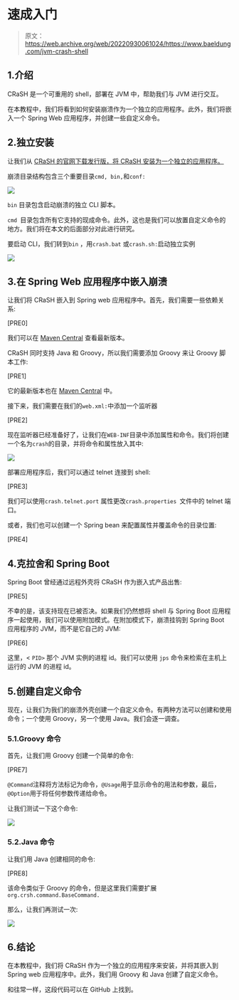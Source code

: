 # 速成入门

> 原文：<https://web.archive.org/web/20220930061024/https://www.baeldung.com/jvm-crash-shell>

## 1.介绍

CRaSH 是一个可重用的 shell，部署在 JVM 中，帮助我们与 JVM 进行交互。

在本教程中，我们将看到如何安装崩溃作为一个独立的应用程序。此外，我们将嵌入一个 Spring Web 应用程序，并创建一些自定义命令。

## 2.独立安装

让我们从 [CRaSH 的官网下载发行版，将 CRaSH 安装为一个独立的应用程序。](https://web.archive.org/web/20220629004727/https://www.crashub.org/)

崩溃目录结构包含三个重要目录`cmd, bin,`和`conf:`

[![](img/6a65e9d36b3709ebff632d15f525752b.png)](/web/20220629004727/https://www.baeldung.com/wp-content/uploads/2020/02/Screenshot-2020-02-19-at-22.45.54.png)

`bin` 目录包含启动崩溃的独立 CLI 脚本。

`cmd `目录包含所有它支持的现成命令。此外，这也是我们可以放置自定义命令的地方。我们将在本文的后面部分对此进行研究。

要启动 CLI，我们转到`bin` ，用`crash.bat` 或`crash.sh:`启动独立实例

[![](img/6745a6ffe794bf7b60321b94bb4fed0c.png)](/web/20220629004727/https://www.baeldung.com/wp-content/uploads/2020/02/Screenshot-2020-02-19-at-22.46.30.png)

## 3.在 Spring Web 应用程序中嵌入崩溃

让我们将 CRaSH 嵌入到 Spring web 应用程序中。首先，我们需要一些依赖关系:

[PRE0]

我们可以在 [Maven Central](https://web.archive.org/web/20220629004727/https://search.maven.org/search?q=g:org.crashub) 查看最新版本。

CRaSH 同时支持 Java 和 Groovy，所以我们需要添加 Groovy 来让 Groovy 脚本工作:

[PRE1]

它的最新版本也在 [Maven Central](https://web.archive.org/web/20220629004727/https://search.maven.org/search?q=g:org.codehaus.groovy%20a:groovy) 中。

接下来，我们需要在我们的`web.xml:`中添加一个监听器

[PRE2]

现在监听器已经准备好了，让我们在`WEB-INF`目录中添加属性和命令。我们将创建一个名为`crash`的目录，并将命令和属性放入其中:

[![](img/85202130bdf1cb1e612d8cf5ff7c1eeb.png)](/web/20220629004727/https://www.baeldung.com/wp-content/uploads/2020/02/Screenshot-2020-02-19-at-22.47.01.png)

部署应用程序后，我们可以通过 telnet 连接到 shell:

[PRE3]

我们可以使用`crash.telnet.port` 属性更改`crash.properties `文件中的 telnet 端口。

或者，我们也可以创建一个 Spring bean 来配置属性并覆盖命令的目录位置:

[PRE4]

## 4.克拉舍和 Spring Boot

Spring Boot 曾经通过远程外壳将 CRaSH 作为嵌入式产品出售:

[PRE5]

不幸的是，该支持现在已被否决。如果我们仍然想将 shell 与 Spring Boot 应用程序一起使用，我们可以使用附加模式。在附加模式下，崩溃挂钩到 Spring Boot 应用程序的 JVM，而不是它自己的 JVM:

[PRE6]

这里，< `PID>` 那个 JVM 实例的进程 id。我们可以使用 `jps` 命令来检索在主机上运行的 JVM 的进程 id。

## 5.创建自定义命令

现在，让我们为我们的崩溃外壳创建一个自定义命令。有两种方法可以创建和使用命令；一个使用 Groovy，另一个使用 Java。我们会逐一调查。

### 5.1.Groovy 命令

首先，让我们用 Groovy 创建一个简单的命令:

[PRE7]

`@Command`注释将方法标记为命令，`@Usage`用于显示命令的用法和参数，最后，`@Option`用于将任何参数传递给命令。

让我们测试一下这个命令:

[![](img/4e59346be0b52c561fc1d9cd8297f832.png)](/web/20220629004727/https://www.baeldung.com/wp-content/uploads/2020/02/Screenshot-2020-02-19-at-22.49.27.png)

### 5.2.Java 命令

让我们用 Java 创建相同的命令:

[PRE8]

该命令类似于 Groovy 的命令，但是这里我们需要扩展`org.crsh.command.BaseCommand.`

那么，让我们再测试一次:

[![](img/d60e10baadcb188e1c63927bb2577ba1.png)](/web/20220629004727/https://www.baeldung.com/wp-content/uploads/2020/02/Screenshot-2020-02-19-at-22.49.55.png)

## 6.结论

在本教程中，我们将 CRaSH 作为一个独立的应用程序来安装，并将其嵌入到 Spring web 应用程序中。此外，我们用 Groovy 和 Java 创建了自定义命令。

和往常一样，这段代码可以在 GitHub 上找到。